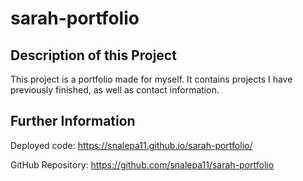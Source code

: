 # sarah-portfolio
## Description of this Project
This project is a portfolio made for myself. It contains projects I have previously finished, as well as contact information. 

## Further Information
Deployed code: https://snalepa11.github.io/sarah-portfolio/

GitHub Repository: https://github.com/snalepa11/sarah-portfolio 